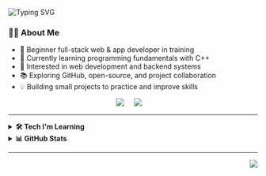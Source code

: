 ![Typing SVG](https://readme-typing-svg.demolab.com?font=Fira+Code&size=28&duration=3000&pause=1000&color=00F7FF&center=true&vCenter=true&width=600&lines=Hi+I'm+Mohamed+Amine+Lariba;Full+Stack+Web+Developer+in+Training;Learning+C%2B%2B+and+Web+Technologies)

### 👨‍💻 About Me

- 🌱 Beginner full-stack web & app developer in training  
- 🔭 Currently learning programming fundamentals with C++  
- 🎯 Interested in web development and backend systems  
- 📚 Exploring GitHub, open-source, and project collaboration  
- 💡 Building small projects to practice and improve skills  

<p align="center">
  <a href="mailto:amine@example.com"><img src="https://img.shields.io/badge/gmail-%23D14836.svg?&style=for-the-badge&logo=gmail&logoColor=white" /></a>&nbsp;&nbsp;&nbsp;&nbsp;
  <a href="https://www.linkedin.com/in/mohamed-amine-lariba"><img src="https://img.shields.io/badge/linkedin-%230077B5.svg?&style=for-the-badge&logo=linkedin&logoColor=white" /></a>&nbsp;&nbsp;&nbsp;&nbsp;
</p>

<hr/>

<details>
  <summary><b>🛠️ Tech I'm Learning</b></summary>
  <br/>

![C++](https://img.shields.io/badge/C++-00599C.svg?&style=flat&logo=c%2B%2B&logoColor=white)&nbsp;
![HTML5](https://img.shields.io/badge/HTML5-E34F26.svg?&style=flat&logo=html5&logoColor=white)&nbsp;
![CSS3](https://img.shields.io/badge/CSS3-%231572B6.svg?&style=flat&logo=css3&logoColor=white)&nbsp;
![JavaScript](https://img.shields.io/badge/JavaScript-323330.svg?&style=flat&logo=javascript&logoColor=%23F7DF1E)&nbsp;
![Git](https://img.shields.io/badge/GIT-%23F05033.svg?&style=flat&logo=git&logoColor=white)&nbsp;
![GitHub](https://img.shields.io/badge/GITHUB-%23121011.svg?&style=flat&logo=github&logoColor=white)&nbsp;

</details>

<details>
  <summary><b>📊 GitHub Stats</b></summary>
  <br/>
    <p align="center">
        <img height="137px" src="https://github-readme-streak-stats.herokuapp.com/?user=mohamedaminelariba&hide_border=true&theme=nightowl" />
    </p>
    <p align="center">
        <img height="137px" src="https://github-readme-stats.vercel.app/api?username=mohamedaminelariba&hide_title=true&hide_border=true&show_icons=true&include_all_commits=true&count_private=true&line_height=21&theme=nightowl" /> 
        <img height="137px" src="https://github-readme-stats.vercel.app/api/top-langs/?username=mohamedaminelariba&hide=html&hide_title=true&hide_border=true&layout=compact&langs_count=8&theme=nightowl" />
    </p>
</details>

<hr/>

<p align="right">
<img src="https://komarev.com/ghpvc/?username=mohamedaminelariba&style=plastic&label=Views"><img>
</p>
